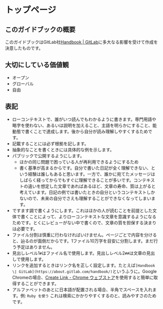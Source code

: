 # トップページ

## このガイドブックの概要

このガイドブックはGitLab社<a href="https://about.gitlab.com/handbook/">Handbook | GitLab</a>に多大なる影響を受けて作成を決意したものです。

## 大切にしている価値観

- オープン
- グローバル
- 自由

## 表記

- ローコンテキストで、誰がいつ読んでもわかるように書きます。専門用語や略字を使わない、あるいは説明を加えること、主語を明らかにすること、能動態で書くことで達成します。後から自分が読み理解しやすくするためです。
- 記載することには必ず根拠を記します。
- 抽象的なことを書くときには具体的な例を示します。
- パブリックで公開するようにします。
  - ほかの同じ問題で困っている人が再利用できるようにするため
  - 書く基準が高まるからです。自分で書いた日記が全く理解できない、という経験は誰しもあると思います。一方で、誰かに宛てたメッセージはしばらく経ってからでもすぐに理解できることが多いです。コンテキストの違いを想定した文章であればあるほど、文章の寿命、質は上がると考えています。日記の例では書いたときの自分というコンテキストしかないので、未来の自分でさえも理解することができなくなってしまいます。
- ですます調で書くようにします。これはほかの人が読むことを前提とした文体で書くことによって、よりローコンテキストな文章を意識するようになるためです。とくにレビューがない中で書くので、文章の質を担保する決まりは必要です。
- ファイル分割は慎重に行わなければいけません。ページごとで内容を分けると、辿るのが面倒だからです。1ファイル10万字を目安に分割します。まだ行う予定はありません。
- 見出しレベル1`#`はファイル名で使用します。見出しレベル2`##`は文章の見出しで使用します。
- リンクを追加するときはリンク名を正しく設定します。たとえば`[Handbook \| GitLab](https://about.gitlab.com/handbook/)`というふうに。Google Chromeの場合、[Create Link \- Chrome ウェブストア](https://chrome.google.com/webstore/detail/create-link/gcmghdmnkfdbncmnmlkkglmnnhagajbm?hl=ja)を使用すると簡単に取得することができます。
- アルファベットのあとに日本語が配置される場合、半角でスペースを入れます。例: `Ruby を使う` これは検索にかかりやすくするのと、読みやすさのためです。
